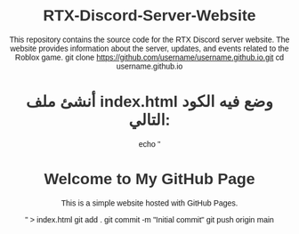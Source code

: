 # RTX-Discord-Server-Website
This repository contains the source code for the RTX Discord server website. The website provides information about the server, updates, and events related to the Roblox game.
git clone https://github.com/username/username.github.io.git
cd username.github.io
# أنشئ ملف index.html وضع فيه الكود التالي:
echo "<!DOCTYPE html>
<html lang=\"en\">
<head>
    <meta charset=\"UTF-8\">
    <meta name=\"viewport\" content=\"width=device-width, initial-scale=1.0\">
    <title>My GitHub Page</title>
    <style>
        body {
            font-family: Arial, sans-serif;
            text-align: center;
            padding: 50px;
        }
        h1 {
            color: #333;
        }
    </style>
</head>
<body>
    <h1>Welcome to My GitHub Page</h1>
    <p>This is a simple website hosted with GitHub Pages.</p>
</body>
</html>" > index.html
git add .
git commit -m "Initial commit"
git push origin main
